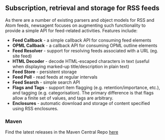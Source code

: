 ## Subscription, retrieval and storage for RSS feeds ##

As there are a number of existing parsers and object models for RSS and Atom feeds, newsagent focuses on augmenting such functionality to provide a simple API for feed-related activities. Features include:

  * **Feed Callback** - a simple callback API for consuming feed elements
  * **OPML Callback** - a callback API for consuming OPML outline elements
  * **Feed Resolver** - support for resolving feeds associated with a URL (eg. site feed)
  * **HTML Decoder** - decode HTML-escaped characters in text (useful when displaying marked-up title/description in plain text)
  * **Feed Store** - persistent storage
  * **Feed Poll** - read feeds at regular intervals
  * **Feed Search** - simple search API
  * **Flags and Tags** - support item flagging (e.g. retention/importance, etc.), and tagging (e.g. categorisation). The primary difference is that flags allow a finite set of values, and tags are arbitrary.
  * **Enclosures** - automatic download and storage of content specified using RSS enclosures.

### Maven ###

Find the latest releases in the Maven Central Repo [here](http://search.maven.org/#browse%7C-715415387)